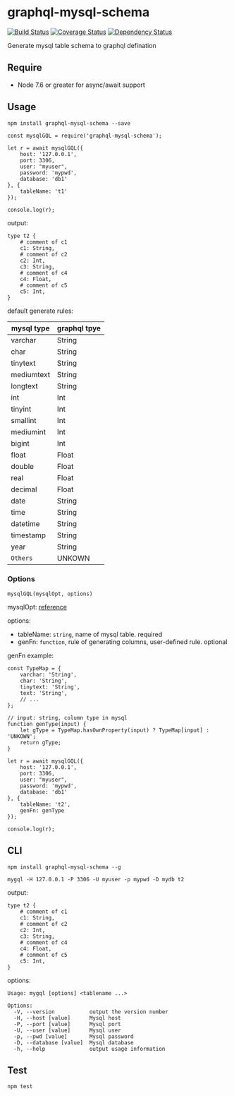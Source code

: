 # graphql-mysql-schema

[![Build Status](https://travis-ci.org/Dongss/graphql-mysql-schema.svg?branch=master)](https://travis-ci.org/Dongss/graphql-mysql-schema)
[![Coverage Status](https://coveralls.io/repos/github/Dongss/graphql-mysql-schema/badge.svg?branch=master)](https://coveralls.io/github/Dongss/graphql-mysql-schema?branch=master)
[![Dependency Status](https://dependencyci.com/github/Dongss/graphql-mysql-schema/badge)](https://dependencyci.com/github/Dongssgraphql-mysql-schema)

Generate mysql table schema to graphql defination

## Require

* Node 7.6 or greater for async/await support

## Usage

`npm install graphql-mysql-schema --save`

```
const mysqlGQL = require('graphql-mysql-schema');

let r = await mysqlGQL({
    host: '127.0.0.1',
    port: 3306,
    user: "myuser",
    password: 'mypwd',
    database: 'db1'
}, {
    tableName: 't1'
});

console.log(r);
```

output:

```
type t2 {
    # comment of c1
    c1: String,
    # comment of c2
    c2: Int,
    c3: String,
    # comment of c4
    c4: Float,
    # comment of c5
    c5: Int,
}
```
default generate rules:

| mysql type | graphql tpye |
| -- | -- |
| varchar | String |
| char | String |
| tinytext | String |
| mediumtext | String |
| longtext | String |
| int | Int |
| tinyint | Int |
| smallint | Int |
| mediumint | Int |
| bigint | Int |
| float | Float |
| double | Float |
| real | Float |
| decimal | Float |
| date | String |
| time | String |
| datetime | String |
| timestamp | String |
| year | String |
| `Others` | UNKOWN |

### Options

`mysqlGQL(mysqlOpt, options)`

mysqlOpt: [reference](https://github.com/mysqljs/mysql#connection-options)

options:

* tableName: `string`, name of mysql table. required
* genFn: `function`, rule of generating columns, user-defined rule. optional

genFn example:

```
const TypeMap = {
    varchar: 'String',
    char: 'String',
    tinytext: 'String',
    text: 'String',
    // ...
};

// input: string, column type in mysql
function genType(input) {
    let gType = TypeMap.hasOwnProperty(input) ? TypeMap[input] : 'UNKOWN';
    return gType;
}

let r = await mysqlGQL({
    host: '127.0.0.1',
    port: 3306,
    user: "myuser",
    password: 'mypwd',
    database: 'db1'
}, {
    tableName: 't2',
    genFn: genType
});

console.log(r);
```

## CLI

`npm install graphql-mysql-schema --g`

`mygql -H 127.0.0.1 -P 3306 -U myuser -p mypwd -D mydb t2`

output:

```
type t2 {
    # comment of c1
    c1: String,
    # comment of c2
    c2: Int,
    c3: String,
    # comment of c4
    c4: Float,
    # comment of c5
    c5: Int,
}
```

options:

```
Usage: mygql [options] <tablename ...>

Options:
  -V, --version           output the version number
  -H, --host [value]      Mysql host
  -P, --port [value]      Mysql port
  -U, --user [value]      Mysql user
  -p, --pwd [value]       Mysql password
  -D, --database [value]  Mysql database
  -h, --help              output usage information
```


## Test

`npm test`